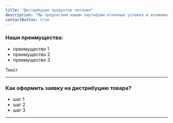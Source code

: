 ```yaml
---
title: "Дистрибуция продуктов питания"
description: "Мы предлагаем нашим партнёрам отличные условия и возможности дистрибуции продуктов питания на территории Республики Беларусь"
contactButton: true
---
```

<div class="row">
	<h3 class="text-primary">Наши преимущества:</h3>
</div>
<div>
	<ul class="text-muted">
		<li>преимущество 1</li>
		<li>преимущество 2</li>
		<li>преимущество 3</li>
	</ul>
</div>


<div>
	<p class="text-muted">
	Текст
	</p>
	
</div>

***

<div class="row">
	<h3 class="text-primary">Как оформить заявку на дистрибуцию товара?</h3>
</div>
<div>
	<ul class="text-muted">
		<li>шаг 1</li>
		<li>шаг 2</li>
		<li>шаг 3</li>
	</ul>
</div>


	
***